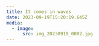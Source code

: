 ```yaml
---
title: It comes in waves
date: 2023-09-19T15:20:19.645Z
media:
  - image:
      src: img_20230919_0002.jpg
---
```

